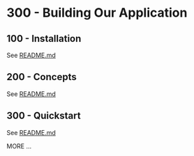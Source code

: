 # 300 - Building Our Application

## 100 - Installation

See [README.md](./100/README.md)

## 200 - Concepts

See [README.md](./200/README.md)

## 300 - Quickstart

See [README.md](./300/README.md)

MORE ...

